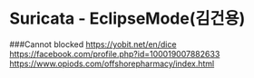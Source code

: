 # Suricata - EclipseMode(김건용)

###Cannot blocked
https://yobit.net/en/dice
https://facebook.com/profile.php?id=100019007882633
https://www.opiods.com/offshorepharmacy/index.html
